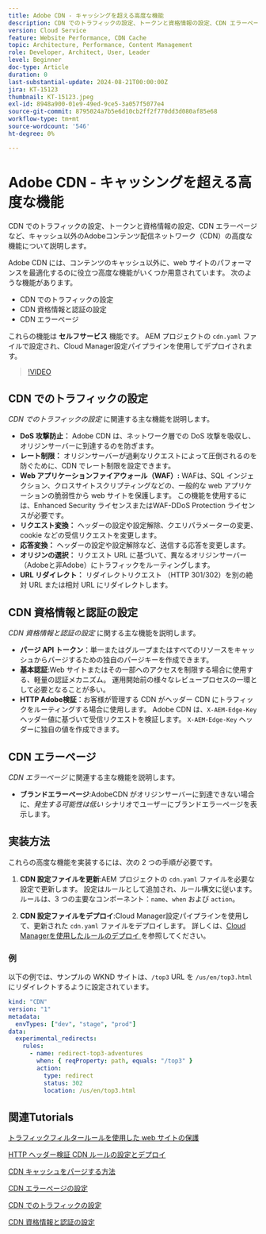 ```yaml
---
title: Adobe CDN - キャッシングを超える高度な機能
description: CDN でのトラフィックの設定、トークンと資格情報の設定、CDN エラーページなど、Adobe CDN のキャッシュ以外の高度な機能について説明します。
version: Cloud Service
feature: Website Performance, CDN Cache
topic: Architecture, Performance, Content Management
role: Developer, Architect, User, Leader
level: Beginner
doc-type: Article
duration: 0
last-substantial-update: 2024-08-21T00:00:00Z
jira: KT-15123
thumbnail: KT-15123.jpeg
exl-id: 8948a900-01e9-49ed-9ce5-3a057f5077e4
source-git-commit: 8795024a7b5e6d10cb2ff2f770dd3d080af85e68
workflow-type: tm+mt
source-wordcount: '546'
ht-degree: 0%

---
```


# Adobe CDN - キャッシングを超える高度な機能

CDN でのトラフィックの設定、トークンと資格情報の設定、CDN エラーページなど、キャッシュ以外のAdobeコンテンツ配信ネットワーク（CDN）の高度な機能について説明します。

Adobe CDN には、コンテンツのキャッシュ以外に、web サイトのパフォーマンスを最適化するのに役立つ高度な機能がいくつか用意されています。 次のような機能があります。

- CDN でのトラフィックの設定
- CDN 資格情報と認証の設定
- CDN エラーページ

これらの機能は **セルフサービス** 機能です。 AEM プロジェクトの `cdn.yaml` ファイルで設定され、Cloud Manager設定パイプラインを使用してデプロイされます。

>[!VIDEO](https://video.tv.adobe.com/v/3433104?quality=12&learn=on)

## CDN でのトラフィックの設定

_CDN でのトラフィックの設定_ に関連する主な機能を説明します。

- **DoS 攻撃防止：** Adobe CDN は、ネットワーク層での DoS 攻撃を吸収し、オリジンサーバーに到達するのを防ぎます。
- **レート制限：** オリジンサーバーが過剰なリクエストによって圧倒されるのを防ぐために、CDN でレート制限を設定できます。
- **Web アプリケーションファイアウォール（WAF）:** WAFは、SQL インジェクション、クロスサイトスクリプティングなどの、一般的な web アプリケーションの脆弱性から web サイトを保護します。 この機能を使用するには、Enhanced Security ライセンスまたはWAF-DDoS Protection ライセンスが必要です。
- **リクエスト変換：** ヘッダーの設定や設定解除、クエリパラメーターの変更、cookie などの受信リクエストを変更します。
- **応答変換：** ヘッダーの設定や設定解除など、送信する応答を変更します。
- **オリジンの選択：** リクエスト URL に基づいて、異なるオリジンサーバー（Adobeと非Adobe）にトラフィックをルーティングします。
- **URL リダイレクト：** リダイレクトリクエスト （HTTP 301/302）を別の絶対 URL または相対 URL にリダイレクトします。

## CDN 資格情報と認証の設定

_CDN 資格情報と認証の設定_ に関する主な機能を説明します。

- **パージ API トークン**：単一またはグループまたはすべてのリソースをキャッシュからパージするための独自のパージキーを作成できます。
- **基本認証**:Web サイトまたはその一部へのアクセスを制限する場合に使用する、軽量の認証メカニズム。 運用開始前の様々なレビュープロセスの一環として必要となることが多い。
- **HTTP Adobe検証**：お客様が管理する CDN がヘッダー CDN にトラフィックをルーティングする場合に使用します。 Adobe CDN は、`X-AEM-Edge-Key` ヘッダー値に基づいて受信リクエストを検証します。 `X-AEM-Edge-Key` ヘッダーに独自の値を作成できます。

## CDN エラーページ

_CDN エラーページ_ に関連する主な機能を説明します。

- **ブランドエラーページ**:AdobeCDN がオリジンサーバーに到達できない場合に、_発生する可能性は低い_ シナリオでユーザーにブランドエラーページを表示します。

## 実装方法

これらの高度な機能を実装するには、次の 2 つの手順が必要です。

1. **CDN 設定ファイルを更新**:AEM プロジェクトの `cdn.yaml` ファイルを必要な設定で更新します。 設定はルールとして追加され、ルール構文に従います。 ルールは、3 つの主要なコンポーネント：`name`、`when` および `action`。

2. **CDN 設定ファイルをデプロイ**:Cloud Manager設定パイプラインを使用して、更新された `cdn.yaml` ファイルをデプロイします。 詳しくは、[Cloud Managerを使用したルールのデプロイ ](https://experienceleague.adobe.com/ja/docs/experience-manager-learn/cloud-service/security/traffic-filter-and-waf-rules/how-to-setup#deploy-rules-through-cloud-manager) を参照してください。

### 例

以下の例では、サンプルの WKND サイトは、`/top3` URL を `/us/en/top3.html` にリダイレクトするように設定されています。

```yaml
kind: "CDN"
version: "1"
metadata:
  envTypes: ["dev", "stage", "prod"]
data:
  experimental_redirects:
    rules:
      - name: redirect-top3-adventures
        when: { reqProperty: path, equals: "/top3" }
        action:
          type: redirect
          status: 302
          location: /us/en/top3.html
```

## 関連Tutorials

[ トラフィックフィルタールールを使用した web サイトの保護 ](https://experienceleague.adobe.com/ja/docs/experience-manager-learn/cloud-service/security/traffic-filter-and-waf-rules/overview)

[HTTP ヘッダー検証 CDN ルールの設定とデプロイ ](https://experienceleague.adobe.com/en/docs/experience-manager-learn/cloud-service/content-delivery/custom-domain-names-with-customer-managed-cdn#configure-and-deploy-http-header-validation-cdn-rule)

[CDN キャッシュをパージする方法 ](https://experienceleague.adobe.com/ja/docs/experience-manager-learn/cloud-service/caching/how-to/purge-cache)

[CDN エラーページの設定 ](https://experienceleague.adobe.com/en/docs/experience-manager-learn/cloud-service/content-delivery/custom-error-pages#cdn-error-pages)

[CDN でのトラフィックの設定 ](https://experienceleague.adobe.com/en/docs/experience-manager-cloud-service/content/implementing/content-delivery/cdn-configuring-traffic#client-side-redirectors)

[CDN 資格情報と認証の設定 ](https://experienceleague.adobe.com/en/docs/experience-manager-cloud-service/content/implementing/content-delivery/cdn-credentials-authentication)

